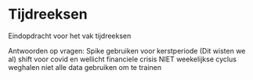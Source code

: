 # Tijdreeksen

Eindopdracht voor het vak tijdreeksen




Antwoorden op vragen:
    Spike gebruiken voor kerstperiode
    (Dit wisten we al) shift voor covid en wellicht financiele crisis
    NIET weekelijkse cyclus weghalen
    niet alle data gebruiken om te trainen




